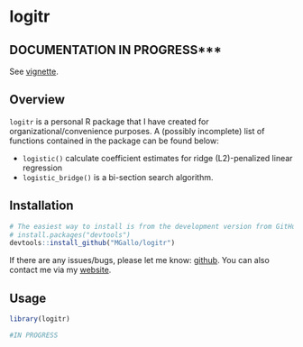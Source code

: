logitr
================

DOCUMENTATION IN PROGRESS\*\*\*
-------------------------------

See [vignette](https://htmlpreview.github.io/?https://github.com/MGallow/logitr/blob/master/Vignette.html).

Overview
--------

`logitr` is a personal R package that I have created for organizational/convenience purposes. A (possibly incomplete) list of functions contained in the package can be found below:

-   `logistic()` calculate coefficient estimates for ridge (L2)-penalized linear regression
-   `logistic_bridge()` is a bi-section search algorithm.

Installation
------------

``` r
# The easiest way to install is from the development version from GitHub:
# install.packages("devtools")
devtools::install_github("MGallo/logitr")
```

If there are any issues/bugs, please let me know: [github](https://github.com/MGallow/logitr/issues). You can also contact me via my [website](http://users.stat.umn.edu/~gall0441/).

Usage
-----

``` r
library(logitr)

#IN PROGRESS
```
